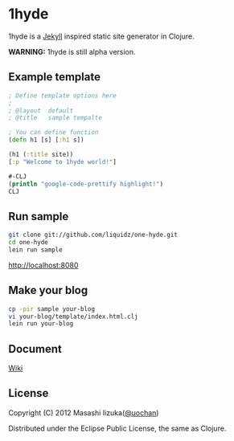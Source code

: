 # 1hyde

1hyde is a [Jekyll](https://github.com/mojombo/jekyll) inspired static site generator in Clojure.

**WARNING:** 1hyde is still alpha version.

## Example template

```clojure
; Define template options here
;
; @layout  default
; @title   sample tempalte

; You can define function
(defn h1 [s] [:h1 s])

(h1 (:title site))
[:p "Welcome to 1hyde world!"]

#-CLJ
(println "google-code-prettify highlight!")
CLJ
```

## Run sample

```bash
git clone git://github.com/liquidz/one-hyde.git
cd one-hyde
lein run sample
```
[http://localhost:8080](http://localhost:8080)

## Make your blog

```bash
cp -pir sample your-blog
vi your-blog/template/index.html.clj
lein run your-blog
```

## Document

[Wiki](https://github.com/liquidz/one-hyde/wiki)

## License

Copyright (C) 2012 Masashi Iizuka([@uochan](http://twitter.com/uochan/)) 
 
Distributed under the Eclipse Public License, the same as Clojure. 

